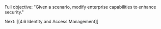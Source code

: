 Full objective: "Given a scenario, modify enterprise capabilities to enhance
security."



Next: [[4.6 Identity and Access Management]]